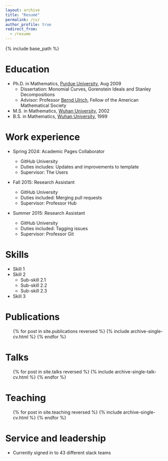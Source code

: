 ```yaml
---
layout: archive
title: "Resumé"
permalink: /cv/
author_profile: true
redirect_from:
  - /resume
---
```


{% include base_path %}

Education
======
* Ph.D. in Mathematics, [Purdue University](http://www.purdue.edu/), Aug 2009
  * Dissertation: Monomial Curves, Gorenstein Ideals and Stanley Decompositions
  * Advisor: Professor [Bernd Ulrich](http://www.math.purdue.edu/~ulrich/), Fellow of the American Mathematical Society
* M.S. in Mathematics, [Wuhan University](http://www.whu.edu.cn/), 2002
* B.S. in Mathematics, [Wuhan University](http://www.whu.edu.cn/), 1999

Work experience
======
* Spring 2024: Academic Pages Collaborator
  * GitHub University
  * Duties includes: Updates and improvements to template
  * Supervisor: The Users

* Fall 2015: Research Assistant
  * GitHub University
  * Duties included: Merging pull requests
  * Supervisor: Professor Hub

* Summer 2015: Research Assistant
  * GitHub University
  * Duties included: Tagging issues
  * Supervisor: Professor Git
  
Skills
======
* Skill 1
* Skill 2
  * Sub-skill 2.1
  * Sub-skill 2.2
  * Sub-skill 2.3
* Skill 3

Publications
======
  <ul>{% for post in site.publications reversed %}
    {% include archive-single-cv.html %}
  {% endfor %}</ul>
  
Talks
======
  <ul>{% for post in site.talks reversed %}
    {% include archive-single-talk-cv.html  %}
  {% endfor %}</ul>
  
Teaching
======
  <ul>{% for post in site.teaching reversed %}
    {% include archive-single-cv.html %}
  {% endfor %}</ul>
  
Service and leadership
======
* Currently signed in to 43 different slack teams
